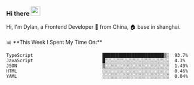 ### Hi there <img src="https://media.giphy.com/media/hvRJCLFzcasrR4ia7z/giphy.gif" width="25px">

<!-- ![visitors](https://visitor-badge.glitch.me/badge?page_id=dislfyer.dislfyer) --!>

Hi, I'm Dylan, a Frontend Developer 🚀 from China, 🏠 base in shanghai.
<br/>
<br/>

📊 **This Week I Spent My Time On:**


<!--START_SECTION:waka-->

```text
TypeScript                          ███████████████████████▒░  93.7%
JavaScript                          █░░░░░░░░░░░░░░░░░░░░░░░░  4.3%
JSON                                ▒░░░░░░░░░░░░░░░░░░░░░░░░  1.49%
HTML                                ░░░░░░░░░░░░░░░░░░░░░░░░░  0.46%
YAML                                ░░░░░░░░░░░░░░░░░░░░░░░░░  0.04%
```

<!--END_SECTION:waka-->

<!--
**About Me:**
 -->
